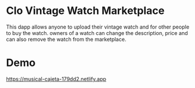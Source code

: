 # Clo Vintage Watch Marketplace

This dapp allows anyone to upload their vintage watch and for other people to buy the watch. owners of a watch can change the description, price and can also remove the watch from the marketplace.

# Demo

https://musical-cajeta-179dd2.netlify.app
